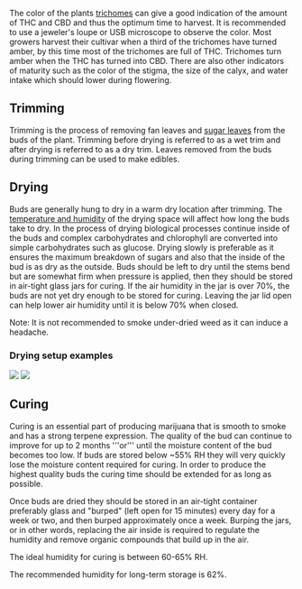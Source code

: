 The color of the plants [trichomes](/Anatomy_of_Cannabis#trichomes) can give a good indication of the amount of THC and CBD and thus the optimum time to harvest. It is recommended to use a jeweler's loupe or USB microscope to observe the color. Most growers harvest their cultivar when a third of the trichomes have turned amber, by this time most of the trichomes are full of THC. Trichomes turn amber when the THC has turned into CBD. There are also other indicators of maturity such as the color of the stigma, the size of the calyx, and water intake which should lower during flowering.

## Trimming
Trimming is the process of removing fan leaves and [sugar leaves](/Anatomy_of_Cannabis#sugar_leaves) from the buds of the plant. Trimming before drying is referred to as a wet trim and after drying is referred to as a dry trim. Leaves removed from the buds during trimming can be used to make edibles.

## Drying
Buds are generally hung to dry in a warm dry location after trimming. The [temperature and humidity](/Temperature_and_Humidity) of the drying space will affect how long the buds take to dry. In the process of drying biological processes continue inside of the buds and complex carbohydrates and chlorophyll are converted into simple carbohydrates such as glucose. Drying slowly is preferable as it ensures the maximum breakdown of sugars and also that the inside of the bud is as dry as the outside. Buds should be left to dry until the stems bend but are somewhat firm when pressure is applied, then they should be stored in air-tight glass jars for curing. If the air humidity in the jar is over 70%, the buds are not yet dry enough to be stored for curing. Leaving the jar lid open can help lower air humidity until it is below 70% when closed.

Note: It is not recommended to smoke under-dried weed as it can induce a headache.
### Drying setup examples

<div class='center'>
    <img src="/images/Drying-in-closet-after-harvest.jpg">
    <img src="/images/Cannabis_drying_on_screen.jpg"/>
</div>

## Curing 
Curing is an essential part of producing marijuana that is smooth to smoke and has a strong terpene expression. The quality of the bud can continue to improve for up to 2 months '''or''' until the moisture content of the bud becomes too low. If buds are stored below ~55% RH they will very quickly lose the moisture content required for curing. In order to produce the highest quality buds the curing time should be extended for as long as possible.  

Once buds are dried they should be stored in an air-tight container preferably glass and "burped" (left open for 15 minutes) every day for a week or two, and then burped approximately once a week. Burping the jars, or in other words, replacing the air inside is required to regulate the humidity and remove organic compounds that build up in the air. 

The ideal humidity for curing is between 60-65% RH.

The recommended humidity for long-term storage is 62%.
